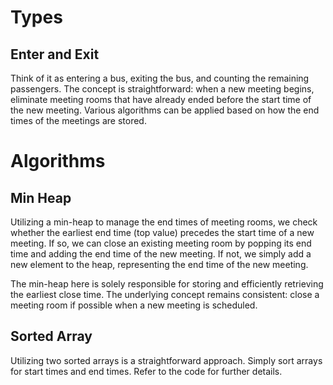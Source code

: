 # Types
## Enter and Exit
Think of it as entering a bus, exiting the bus, and counting the remaining passengers. The concept is straightforward: when a new meeting begins, eliminate meeting rooms that have already ended before the start time of the new meeting. Various algorithms can be applied based on how the end times of the meetings are stored.

# Algorithms
## Min Heap
Utilizing a min-heap to manage the end times of meeting rooms, we check whether the earliest end time (top value) precedes the start time of a new meeting. If so, we can close an existing meeting room by popping its end time and adding the end time of the new meeting. If not, we simply add a new element to the heap, representing the end time of the new meeting. 

The min-heap here is solely responsible for storing and efficiently retrieving the earliest close time. The underlying concept remains consistent: close a meeting room if possible when a new meeting is scheduled.

## Sorted Array
Utilizing two sorted arrays is a straightforward approach. Simply sort arrays for start times and end times. Refer to the code for further details.